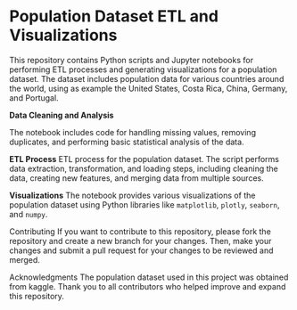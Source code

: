 # Population Dataset ETL and Visualizations

This repository contains Python scripts and Jupyter notebooks for performing ETL processes and generating visualizations for a population dataset. The dataset includes population data for various countries around the world, using as example the United States, Costa Rica, China, Germany, and Portugal.

**Data Cleaning and Analysis**

The notebook includes code for handling missing values, removing duplicates, and performing basic statistical analysis of the data.

**ETL Process**
ETL process for the population dataset. The script performs data extraction, transformation, and loading steps, including cleaning the data, creating new features, and merging data from multiple sources.

**Visualizations**
The notebook provides various visualizations of the population dataset using Python libraries like `matplotlib`, `plotly`, `seaborn`, and `numpy`. 

Contributing
If you want to contribute to this repository, please fork the repository and create a new branch for your changes. Then, make your changes and submit a pull request for your changes to be reviewed and merged.

Acknowledgments
The population dataset used in this project was obtained from kaggle.
Thank you to all contributors who helped improve and expand this repository.
